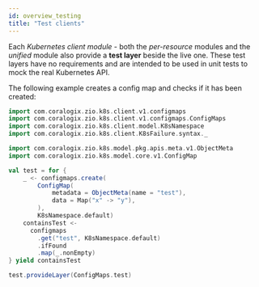 ```yaml
---
id: overview_testing
title: "Test clients"
---
```


Each _Kubernetes client module_ - both the _per-resource_ modules and the _unified_ module also provide a **test layer** beside the live one. These test layers have no requirements and are intended to be used in unit tests to mock the real Kubernetes API.

The following example creates a config map and checks if it has been created:

```scala mdoc:silent
import com.coralogix.zio.k8s.client.v1.configmaps
import com.coralogix.zio.k8s.client.v1.configmaps.ConfigMaps
import com.coralogix.zio.k8s.client.model.K8sNamespace
import com.coralogix.zio.k8s.client.K8sFailure.syntax._

import com.coralogix.zio.k8s.model.pkg.apis.meta.v1.ObjectMeta
import com.coralogix.zio.k8s.model.core.v1.ConfigMap

val test = for {
    _ <- configmaps.create(
        ConfigMap(
            metadata = ObjectMeta(name = "test"),
            data = Map("x" -> "y"),
        ),
        K8sNamespace.default)
    containsTest <- 
      configmaps
        .get("test", K8sNamespace.default)
        .ifFound
        .map(_.nonEmpty)
} yield containsTest

test.provideLayer(ConfigMaps.test)
```
